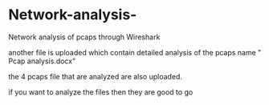 # Network-analysis-


Network analysis of pcaps through Wireshark


another file is uploaded which contain detailed analysis of the pcaps name " Pcap analysis.docx"


the 4 pcaps file that are analyzed are also uploaded.


if you want to  analyze the files then they are good to go
